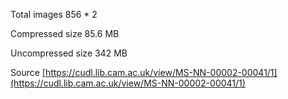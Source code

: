 Total images 856 * 2

Compressed size 85.6 MB

Uncompressed size 342 MB

Source [https://cudl.lib.cam.ac.uk/view/MS-NN-00002-00041/1](https://cudl.lib.cam.ac.uk/view/MS-NN-00002-00041/1)
